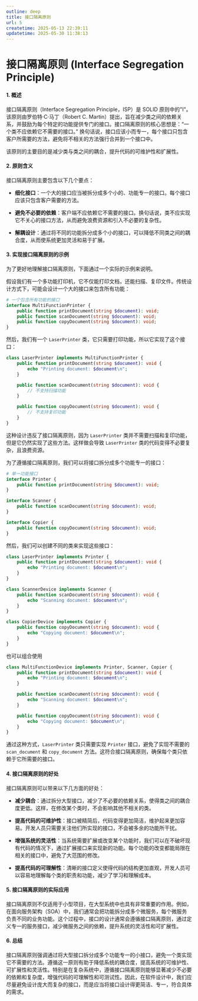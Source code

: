 ```yaml
---
outline: deep
title: 接口隔离原则
url: 5
createtime: 2025-05-13 22:39:11
updatetime: 2025-05-30 11:38:13
---
```


# 接口隔离原则 (Interface Segregation Principle)

#### 1. 概述
接口隔离原则（Interface Segregation Principle，ISP）是 SOLID 原则中的"I"。该原则由罗伯特·C·马丁（Robert C. Martin）提出，旨在减少类之间的依赖关系，并鼓励为每个特定的功能提供专门的接口。接口隔离原则的核心思想是：“一个类不应依赖它不需要的接口。” 换句话说，接口应该小而专一，每个接口只包含客户所需要的方法，避免将不相关的方法强行合并到一个接口中。

该原则的主要目的是减少类与类之间的耦合，提升代码的可维护性和扩展性。

#### 2. 原则含义
接口隔离原则主要包含以下几个要点：

- **细化接口**：一个大的接口应当被拆分成多个小的、功能专一的接口。每个接口应该只包含客户需要的方法。
  
- **避免不必要的依赖**：客户端不应依赖它不需要的接口。换句话说，类不应实现它不关心的接口方法，从而避免浪费资源和引入不必要的复杂性。

- **解耦设计**：通过将不同的功能拆分成多个小的接口，可以降低不同类之间的耦合度，从而使系统更加灵活和易于扩展。

#### 3. 实现接口隔离原则的示例
为了更好地理解接口隔离原则，下面通过一个实际的示例来说明。

假设我们有一个多功能打印机，它不仅能打印文档，还能扫描、复印文件。传统设计方式下，可能会设计一个大的接口来包含所有功能：

```php
# 一个包含所有功能的接口
interface MultiFunctionPrinter {
    public function printDocument(string $document): void;
    public function scanDocument(string $document): void;
    public function copyDocument(string $document): void;
}
```

然后，我们有一个 `LaserPrinter` 类，它只需要打印功能，所以它实现了这个接口：

```php
class LaserPrinter implements MultiFunctionPrinter {
    public function printDocument(string $document): void {
        echo "Printing document: $document\n";
    }

    public function scanDocument(string $document): void {
        // 不支持扫描功能
    }

    public function copyDocument(string $document): void {
        // 不支持复印功能
    }
}
```

这种设计违反了接口隔离原则，因为 `LaserPrinter` 类并不需要扫描和复印功能，但是它仍然实现了这些方法。这样做会导致 `LaserPrinter` 类的代码变得不必要复杂，且浪费资源。

为了遵循接口隔离原则，我们可以将接口拆分成多个功能专一的接口：

```php
# 单一功能接口
interface Printer {
    public function printDocument(string $document): void;
}

interface Scanner {
    public function scanDocument(string $document): void;
}

interface Copier {
    public function copyDocument(string $document): void;
}
```

然后，我们可以创建不同的类来实现这些接口：

```php
class LaserPrinter implements Printer {
    public function printDocument(string $document): void {
        echo "Printing document: $document\n";
    }
}

class ScannerDevice implements Scanner {
    public function scanDocument(string $document): void {
        echo "Scanning document: $document\n";
    }
}

class CopierDevice implements Copier {
    public function copyDocument(string $document): void {
        echo "Copying document: $document\n";
    }
}
```

也可以组合使用

```php
class MultiFunctionDevice implements Printer, Scanner, Copier {
    public function printDocument(string $document): void {
        echo "Printing document: $document\n";
    }

    public function scanDocument(string $document): void {
        echo "Scanning document: $document\n";
    }

    public function copyDocument(string $document): void {
        echo "Copying document: $document\n";
    }
}
```

通过这种方式，`LaserPrinter` 类只需要实现 `Printer` 接口，避免了实现不需要的 `scan_document` 和 `copy_document` 方法。这符合接口隔离原则，确保每个类只依赖于它所需要的接口。

#### 4. 接口隔离原则的好处
接口隔离原则可以带来以下几方面的好处：

- **减少耦合**：通过拆分大型接口，减少了不必要的依赖关系，使得类之间的耦合度更低。这样，在修改某个类时，不会影响其他不相关的类。

- **提高代码的可维护性**：接口被精简后，代码变得更加简洁，维护起来更加容易。开发人员只需要关注他们所实现的接口，不会被多余的功能所干扰。

- **增强系统的灵活性**：当系统需要扩展或改变某个功能时，我们可以在不破坏现有代码的情况下，通过扩展接口来实现新的功能。每个功能的改变都能局限在相关的接口中，避免了大范围的修改。

- **提高代码的可理解性**：清晰的接口定义使得代码的结构更加直观，开发人员可以容易地理解每个类的职责和功能，减少了学习和理解成本。

#### 5. 接口隔离原则的实际应用
接口隔离原则不仅适用于小型项目，在大型系统中也具有非常重要的作用。例如，在面向服务架构（SOA）中，我们通常会把功能拆分成多个微服务，每个微服务负责不同的业务功能。这个过程中，接口的设计通常会遵循接口隔离原则，通过定义专一的服务接口，减少微服务之间的依赖，提升系统的灵活性和可扩展性。

#### 6. 总结
接口隔离原则强调通过将大型接口拆分成多个功能专一的小接口，避免一个类实现它不需要的方法。遵循这一原则有助于降低系统的耦合度，提高系统的可维护性、可扩展性和灵活性。特别是在复杂系统中，遵循接口隔离原则能够显著减少不必要的依赖和复杂度，增强代码的可理解性和可测试性。因此，在软件设计中，我们应尽量避免设计庞大而复杂的接口，而是应当将接口设计得更简洁、专一，符合具体的需求。